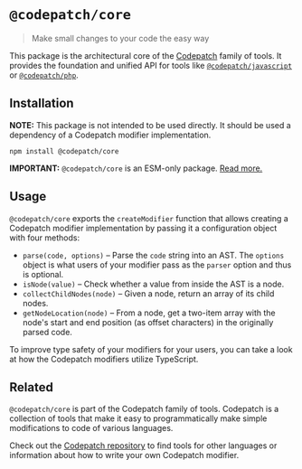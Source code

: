 # `@codepatch/core`

> Make small changes to your code the easy way

This package is the architectural core of the [Codepatch](https://github.com/loilo/codepatch) family of tools.
It provides the foundation and unified API for tools like [`@codepatch/javascript`](https://github.com/loilo/codepatch/tree/main/packages/javascript) or [`@codepatch/php`](https://github.com/loilo/codepatch/tree/main/packages/php).

## Installation

**NOTE:** This package is not intended to be used directly. It should be used a dependency of a Codepatch modifier implementation.

```
npm install @codepatch/core
```

**IMPORTANT:** `@codepatch/core` is an ESM-only package. [Read more.](https://gist.github.com/sindresorhus/a39789f98801d908bbc7ff3ecc99d99c)

## Usage

`@codepatch/core` exports the `createModifier` function that allows creating a Codepatch modifier implementation by passing it a configuration object with four methods:

- `parse(code, options)` – Parse the `code` string into an AST. The `options` object is what users of your modifier pass as the `parser` option and thus is optional.
- `isNode(value)` – Check whether a value from inside the AST is a node.
- `collectChildNodes(node)` – Given a node, return an array of its child nodes.
- `getNodeLocation(node)` – From a node, get a two-item array with the node's start and end position (as offset characters) in the originally parsed code.

To improve type safety of your modifiers for your users, you can take a look at how the Codepatch modifiers utilize TypeScript.

## Related

`@codepatch/core` is part of the Codepatch family of tools. Codepatch is a collection of tools that make it easy to programmatically make simple modifications to code of various languages.

Check out the [Codepatch repository](https://github.com/loilo/codepatch) to find tools for other languages or information about how to write your own Codepatch modifier.
